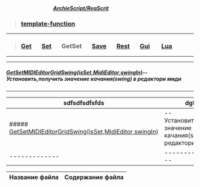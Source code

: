 ##### &nbsp;&nbsp;&nbsp;&nbsp;&nbsp;&nbsp;&nbsp;&nbsp;&nbsp;&nbsp;&nbsp;&nbsp;&nbsp;&nbsp;&nbsp;&nbsp;&nbsp;&nbsp;&nbsp;&nbsp;&nbsp;&nbsp;&nbsp;&nbsp;&nbsp;&nbsp;&nbsp;&nbsp;&nbsp;&nbsp;&nbsp;&nbsp;&nbsp;&nbsp;&nbsp;&nbsp;&nbsp;&nbsp;&nbsp;&nbsp;&nbsp;&nbsp;&nbsp;&nbsp;&nbsp;&nbsp;&nbsp;&nbsp;&nbsp;&nbsp;&nbsp;&nbsp;&nbsp;&nbsp;&nbsp;&nbsp;&nbsp;&nbsp;&nbsp;&nbsp;&nbsp;&nbsp;&nbsp;&nbsp;&nbsp;&nbsp;&nbsp;&nbsp;&nbsp;&nbsp;&nbsp;&nbsp;&nbsp;&nbsp;&nbsp;&nbsp;&nbsp;&nbsp;&nbsp;&nbsp;&nbsp;&nbsp;&nbsp;&nbsp;&nbsp;&nbsp;&nbsp;&nbsp;&nbsp;&nbsp;&nbsp;&nbsp;&nbsp;&nbsp;&nbsp;&nbsp;&nbsp;&nbsp;&nbsp;&nbsp;&nbsp;&nbsp;&nbsp;&nbsp;&nbsp;&nbsp;&nbsp;&nbsp;&nbsp;&nbsp;&nbsp;&nbsp;&nbsp;&nbsp;&nbsp;&nbsp;&nbsp;&nbsp;&nbsp;&nbsp;&nbsp;&nbsp;&nbsp;&nbsp;&nbsp;&nbsp;&nbsp;&nbsp;&nbsp;&nbsp;&nbsp;&nbsp;&nbsp;&nbsp;&nbsp;&nbsp;&nbsp;&nbsp;&nbsp;&nbsp;&nbsp;&nbsp;&nbsp;&nbsp;&nbsp;&nbsp;&nbsp;&nbsp;&nbsp;&nbsp;&nbsp;&nbsp;&nbsp;&nbsp;&nbsp;&nbsp;&nbsp;&nbsp;&nbsp;&nbsp;&nbsp;&nbsp;&nbsp;&nbsp;&nbsp;&nbsp;&nbsp;&nbsp;&nbsp;&nbsp;&nbsp;&nbsp;&nbsp;&nbsp;&nbsp;&nbsp;&nbsp;&nbsp;&nbsp;&nbsp;&nbsp;&nbsp;&nbsp;&nbsp;&nbsp;&nbsp;&nbsp;&nbsp;&nbsp;&nbsp;[***ArchieScript/ReaScrit***](https://github.com/ArchieScript/ReaScrit)


>### [template-function](https://github.com/ArchieScript/template-function)
-------------------------------------------

>###    [Get](https://github.com/ArchieScript/template-function/tree/master/template-function/Get)        &nbsp;&nbsp;&nbsp;&nbsp;&nbsp;           [Set](https://github.com/ArchieScript/template-function/tree/master/template-function/Set)        &nbsp;&nbsp;&nbsp;&nbsp;&nbsp;            GetSet                                                                                           &nbsp;&nbsp;&nbsp;&nbsp;&nbsp;           [Save](https://github.com/ArchieScript/template-function/tree/master/template-function/Save)      &nbsp;&nbsp;&nbsp;&nbsp;&nbsp;           [Rest](https://github.com/ArchieScript/template-function/tree/master/template-function/Rest)      &nbsp;&nbsp;&nbsp;&nbsp;&nbsp;           [Gui](https://github.com/ArchieScript/template-function/tree/master/template-function/Gui)        &nbsp;&nbsp;&nbsp;&nbsp;&nbsp;           [Lua](https://github.com/ArchieScript/template-function/tree/master/template-function/Lua)        &nbsp;&nbsp;&nbsp;&nbsp;&nbsp;                                                                                                                                                                 
---
- - - - - - - - - - - - - - - - - - - - - - - - - - - - - - - - - - - - - - - - - - - - - - - - - - - - - - - - - 


##### [GetSetMIDIEditorGridSwing(isSet,MidiEditor,swingIn)](https://github.com/ArchieScript/template-function/blob/master/template-function/GetSet/GetSetMIDIEditorGridSwing.lua)--Установить,получить значение качания(swing) в редактори миди

 ----------------------------
 
 
 sdfsdfsdfsfds | dgfgdgf
  -------------|------------------
 ##### [GetSetMIDIEditorGridSwing(isSet,MidiEditor,swingIn)](https://github.com/ArchieScript/template-function/blob/master/template-function/GetSet/GetSetMIDIEditorGridSwing.lua) | --Установить,получить значение качания(swing) в редактори миди
 -------------|------------------
 
 
 
 
 
 
 
 
 
 
 


 
 

Название файла  | Содержание файла
----------------|----------------------

